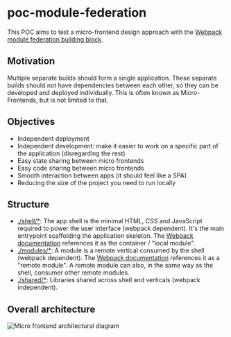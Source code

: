 # poc-module-federation

This POC aims to test a micro-frontend design approach with the [Webpack module federation building block](https://webpack.js.org/concepts/module-federation/).

## Motivation

Multiple separate builds should form a single application. These separate builds should not have dependencies between each other, so they can be developed and deployed individually.
This is often known as Micro-Frontends, but is not limited to that.

## Objectives

-   Independent deployment
-   Independent development: make it easier to work on a specific part of the application (disregarding the rest)
-   Easy state sharing between micro frontends
-   Easy code sharing between micro frontends
-   Smooth interaction between apps (it should feel like a SPA)
-   Reducing the size of the project you need to run locally

## Structure

-   [./shell/\*](./shell): The app shell is the minimal HTML, CSS and JavaScript required to power the user interface (webpack dependent). It's the main entrypoint scaffolding the application skeleton. The [Webpack documentation](https://webpack.js.org/concepts/module-federation/#low-level-concepts) references it as the container / "local module".
-   [./modules/\*](./modules): A module is a remote vertical consumed by the shell (webpack dependent). The [Webpack documentation](https://webpack.js.org/concepts/module-federation/#low-level-concepts) references it as a "remote module". A remote module can also, in the same way as the shell, consumer other remote modules.
-   [./shared/\*](./shared): Libraries shared across shell and verticals (webpack independent).

## Overall architecture

<img alt="Micro frontend architectural diagram" src="https://user-images.githubusercontent.com/10498826/143263059-466a5261-aa7a-4ebb-b02c-e31db661f46e.png">
